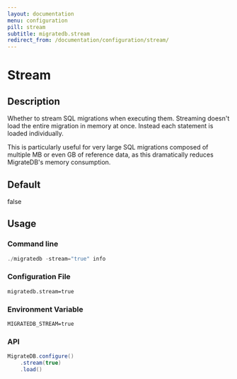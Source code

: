 ```yaml
---
layout: documentation
menu: configuration
pill: stream
subtitle: migratedb.stream
redirect_from: /documentation/configuration/stream/
---
```


# Stream

## Description

Whether to stream SQL migrations when executing them. Streaming doesn't load the entire migration in memory at once.
Instead each statement is loaded individually.

This is particularly useful for very large SQL migrations composed of multiple MB or even GB of reference data, as this
dramatically reduces MigrateDB's memory consumption.

## Default

false

## Usage

### Command line

```powershell
./migratedb -stream="true" info
```

### Configuration File

```properties
migratedb.stream=true
```

### Environment Variable

```properties
MIGRATEDB_STREAM=true
```

### API

```java
MigrateDB.configure()
    .stream(true)
    .load()
```
